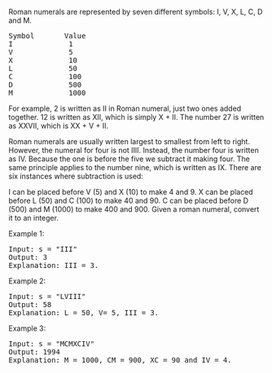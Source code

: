 Roman numerals are represented by seven different symbols: I, V, X, L, C, D and M.
<pre>
Symbol       Value
I             1
V             5
X             10
L             50
C             100
D             500
M             1000
</pre>
For example, 2 is written as II in Roman numeral, just two ones added together. 12 is written as XII, which is simply X + II. The number 27 is written as XXVII, which is XX + V + II.

Roman numerals are usually written largest to smallest from left to right. However, the numeral for four is not IIII. Instead, the number four is written as IV. Because the one is before the five we subtract it making four. The same principle applies to the number nine, which is written as IX. There are six instances where subtraction is used:

I can be placed before V (5) and X (10) to make 4 and 9.
X can be placed before L (50) and C (100) to make 40 and 90.
C can be placed before D (500) and M (1000) to make 400 and 900.
Given a roman numeral, convert it to an integer.



Example 1:
<pre>
Input: s = "III"
Output: 3
Explanation: III = 3.
</pre>
Example 2:
<pre>
Input: s = "LVIII"
Output: 58
Explanation: L = 50, V= 5, III = 3.
</pre>
Example 3:
<pre>
Input: s = "MCMXCIV"
Output: 1994
Explanation: M = 1000, CM = 900, XC = 90 and IV = 4.
</pre>